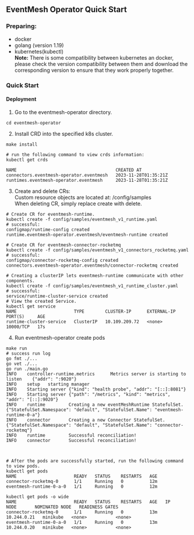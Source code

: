 ## **EventMesh Operator Quick Start**

### Preparing:
- docker
- golang (version 1.19)
- kubernetes(kubectl)   
  **Note:** There is some compatibility between kubernetes an docker, please check the version compatibility between them and download the corresponding version to ensure that they work properly together.  
  
### Quick Start

#### Deployment

1. Go to the eventmesh-operator directory.
```shell
cd eventmesh-operator
```

2. Install CRD into the specified k8s cluster.
```shell
make install

# run the following command to view crds information:
kubectl get crds

NAME                                      CREATED AT
connectors.eventmesh-operator.eventmesh   2023-11-28T01:35:21Z
runtimes.eventmesh-operator.eventmesh     2023-11-28T01:35:21Z
```

3. Create and delete CRs:     
   Custom resource objects are located at: /config/samples    
   When deleting CR, simply replace create with delete.  
```shell
# Create CR for eventmesh-runtime.
kubectl create -f config/samples/eventmesh_v1_runtime.yaml
# successful:
configmap/runtime-config created
runtime.eventmesh-operator.eventmesh/eventmesh-runtime created

# Create CR for eventmesh-connector-rocketmq
kubectl create -f config/samples/eventmesh_v1_connectors_rocketmq.yaml
# successful:
configmap/connector-rocketmq-config created
connectors.eventmesh-operator.eventmesh/connector-rocketmq created

# Creating a clusterIP lets eventmesh-runtime communicate with other components.
kubectl create -f config/samples/eventmesh_v1_runtime_cluster.yaml
# successful: 
service/runtime-cluster-service created
# View the created Service.
kubectl get service
NAME                      TYPE        CLUSTER-IP      EXTERNAL-IP   PORT(S)     AGE
runtime-cluster-service   ClusterIP   10.109.209.72   <none>        10000/TCP   17s
```

4. Run eventmesh-operator create pods
```shell
make run
# success run log
go fmt ./...
go vet ./...
go run ./main.go
INFO    controller-runtime.metrics      Metrics server is starting to listen    {"addr": ":9020"}
INFO    setup   starting manager
INFO    Starting server {"kind": "health probe", "addr": "[::]:8081"}
INFO    Starting server {"path": "/metrics", "kind": "metrics", "addr": "[::]:9020"}
INFO    runtime         Creating a new eventMeshRuntime StatefulSet.    {"StatefulSet.Namespace": "default", "StatefulSet.Name": "eventmesh-runtime-0-a"}
INFO    connector       Creating a new Connector StatefulSet.   {"StatefulSet.Namespace": "default", "StatefulSet.Name": "connector-rocketmq"}
INFO    runtime         Successful reconciliation!
INFO    connector       Successful reconciliation!



# After the pods are successfully started, run the following command to view pods.
kubectl get pods
NAME                      READY   STATUS    RESTARTS   AGE
connector-rocketmq-0      1/1     Running   0          12m
eventmesh-runtime-0-a-0   1/1     Running   0          12m

kubectl get pods -o wide
NAME                      READY   STATUS    RESTARTS   AGE   IP            NODE       NOMINATED NODE   READINESS GATES
connector-rocketmq-0      1/1     Running   0          13m   10.244.0.21   minikube   <none>           <none>
eventmesh-runtime-0-a-0   1/1     Running   0          13m   10.244.0.20   minikube   <none>           <none>
```
